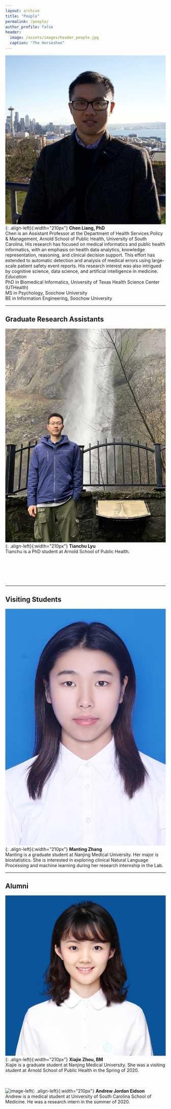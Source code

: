 ```yaml
---
layout: archive
title: "People"
permalink: /people/
author_profile: false
header:
  image: /assets/images/header_people.jpg
  caption: "The Horseshoe"
---
```


![image-left](/assets/images/avatar_ChenLiang2.jpg){: .align-left}{:width="210px"}
**Chen Liang, PhD**<br/>
Chen is an Assistant Professor at the Department of Health Services Policy & Management, Arnold School of Public Health, University of South Carolina. His research has focused on medical informatics and public health informatics, with an emphasis on health data analytics, knowledge representation, reasoning, and clinical decision support. This effort has extended to automatic detection and analysis of medical errors using large-scale patient safety event reports. His research interest was also intrigued by cognitive science, data science, and artificial intelligence in medicine.<br/>
*Education*<br/>
PhD in Biomedical Informatics, University of Texas Health Science Center (UTHealth)<br/>
MS in Psychology, Soochow University<br/>
BE in Information Engineering, Soochow University<br/>

---
## Graduate Research Assistants
![image-left](/assets/images/avatar_TianchuLyu.jpg){: .align-left}{:width="210px"}
**Tianchu Lyu**<br/>
Tianchu is a PhD student at Arnold School of Public Health. <br/>
<br/>
<br/>
<br/>
<br/>
<br/>

--- 
## Visiting Students
![image-left](/assets/images/avatar_MantingZhang.jpg){: .align-left}{:width="210px"}
**Manting Zhang**<br/>
Manting is a graduate student at Nanjing Medical University. Her major is biostatistics. She is interested in exploring clinical Natural Language Processing and machine learning during her research internship in the Lab.<br/>

---
## Alumni
![image-left](/assets/images/avatar_XiajieZhou.jpg){: .align-left}{:width="210px"}
**Xiajie Zhou, BM**<br/>
Xiajie is a graduate student at Nanjing Medical University. She was a visiting student at Arnold School of Public Health in the Spring of 2020. <br/>
<br/>
<br/>

![image-left](/assets/images/avatar_AndrewEidson.jpg){: .align-left}{:width="210px"}
**Andrew Jordan Eidson**<br/>
Andrew is a medical student at University of South Carolina School of Medicine. He was a research intern in the summer of 2020.<br/>